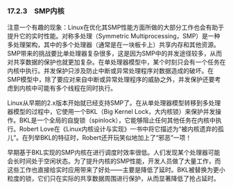### 17.2.3　SMP内核

注意一个有趣的现象：Linux在优化其SMP性能方面所做的大部分工作也会有助于提升它的实时性能。对称多处理（Symmetric Multiprocessing，SMP）是一种多处理架构，其中的多个处理器（通常是在一块板卡上）共享内存和其他资源。SMP带来的挑战要比单处理器复杂很多，这是因为SMP中的并发途径较多，从而对共享数据的保护也就更加复杂。在单处理器模型中，某个时刻只会有一个任务在内核中执行。并发保护只涉及防止中断或异常处理程序对数据造成的破坏。在SMP模型中，除了要应对来自中断或异常处理程序的威胁之外，并发保护还要考虑到内核中可能有多个线程在同时执行。

Linux从早期的2.x版本开始就已经支持SMP了。在从单处理器模型转移到多处理器模型的过程中，它使用一个BKL（Big Kernel Lock，大内核锁）来保护并发操作。BKL是一个全局的自旋锁（spinlock），它能够阻止任何其他任务在内核中执行。Robert Love在《Linux内核设计与实现》一书中将它描述为“被内核遗弃的孤儿”。在列举BKL的特征时，Robert还开玩笑似地加上了“邪恶”一项！

早期基于BKL实现的SMP内核在进行调度时效率很低。人们发现某个处理器可能会长时间处于空闲状态。为了提升内核的SMP性能，开发人员做了大量工作，而这些工作也直接给实时应用带来了好处——主要是降低了延时。BKL被替换为更小粒度的锁，它们只在实际的共享数据周围进行保护，从而显著降低了抢占延时。


